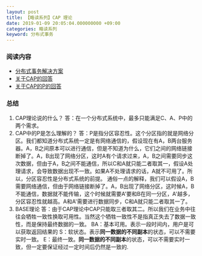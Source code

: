 ```yaml
---
layout: post
title: 【略读系列】CAP 理论
date: 2019-01-09 20:05:04.000000000 +09:00
categories: 略读系列
keyword: 分布式事务
---
```


### 阅读内容
- [分布式事务解决方案](https://juejin.im/post/5aa3c7736fb9a028bb189bca)
- [关于CAP的回答](https://www.zhihu.com/question/54105974)
- [关于CAP的P的回答](https://www.zhihu.com/question/64778723)

### 总结
1. CAP理论说的什么？
答：在一个分布式系统中，最多只能满足C、A、P中的两个需求。
2. CAP中的P是怎么理解的？
答：P是指分区容忍性。这个分区指的就是网络分区。我们都知道分布式系统一定是有网络通信的，假设现在有A，B两台服务器。A，B之间原本可以进行通信，但是不知道为什么，它们之间的网络链接断掉了。A，B出现了网络分区，这时A有个请求过来，A，B之间需要同步这次数据，但由于A，B之间不能通信，所以C和A就只能二者取其一，假设A处理请求，会导致数据出现不一致。如果A不处理请求的话，A就不可用了。所以，分区容忍性是分布式系统的前提。
通俗一点的解释，我们可以假设A，B需要网络通信，但由于网络链接断掉了。A，B出现了网络分区，这时候A，B不能通信，数据就不能传输，这个时候就需要A'要和B在同一分区，A'越多，分区容忍性就越高。A和A'需要进行数据同步，C和A就只能二者取其一了。
3. BASE理论
答：由于CAP理论中CAP只能取三者取其二。所以我们在业务中往往会牺牲一致性换取可用性。当然这个牺牲一致性不是指真正失去了数据一致性，而是保持最终数据的一致。
BA：基本可用。表示一段时间内，用户是可以获取返回结果的
S：软状态。表示**同一数据的不同副本**的状态，可以不需要实时一致。
E：最终一致。**同一数据的不同副本**的状态，可以不需要实时一致，但一定要保证经过一定时间后仍然是一致的.
